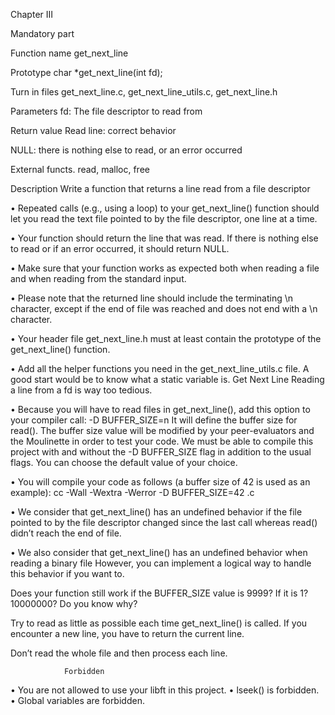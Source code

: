 Chapter III

Mandatory part

Function name get_next_line

Prototype char *get_next_line(int fd);

Turn in files get_next_line.c, get_next_line_utils.c, get_next_line.h

Parameters fd: The file descriptor to read from

Return value Read line: correct behavior

NULL: there is nothing else to read, or an error occurred

External functs. read, malloc, free

Description Write a function that returns a line read from a file descriptor

• Repeated calls (e.g., using a loop) to your get_next_line() function should let you read the text file pointed to by the file descriptor, one line at a time.

• Your function should return the line that was read. If there is nothing else to read or if an error occurred, it should return NULL.

• Make sure that your function works as expected both when reading a file and when reading from the standard input.

• Please note that the returned line should include the terminating \n character, except if the end of file was reached and does not end with a \n character.

• Your header file get_next_line.h must at least contain the prototype of the get_next_line() function.

• Add all the helper functions you need in the get_next_line_utils.c file. A good start would be to know what a static variable is. Get Next Line Reading a line from a fd is way too tedious.

• Because you will have to read files in get_next_line(), add this option to your compiler call: -D BUFFER_SIZE=n It will define the buffer size for read(). The buffer size value will be modified by your peer-evaluators and the Moulinette in order to test your code.
We must be able to compile this project with and without the -D BUFFER_SIZE flag in addition to the usual flags. You can choose the default value of your choice.

• You will compile your code as follows (a buffer size of 42 is used as an example): cc -Wall  -Wextra -Werror -D BUFFER_SIZE=42 <files>.c

• We consider that get_next_line() has an undefined behavior if the file pointed to by the file descriptor changed since the last call whereas read() didn’t reach the end of file.

• We also consider that get_next_line() has an undefined behavior when reading a binary file However, you can implement a logical way to handle this behavior if you want to.

Does your function still work if the BUFFER_SIZE value is 9999? If it is 1? 10000000? Do you know why?

Try to read as little as possible each time get_next_line() is called. If you encounter a new line, you have to return the current line.

Don’t read the whole file and then process each line.

				Forbidden
• You are not allowed to use your libft in this project.
• lseek() is forbidden.
• Global variables are forbidden.
 